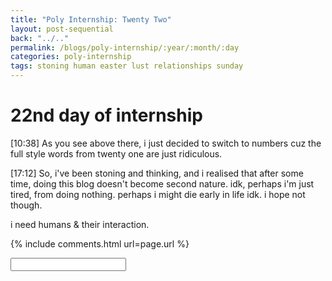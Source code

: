 ```yaml
---
title: "Poly Internship: Twenty Two"
layout: post-sequential
back: "../.."
permalink: /blogs/poly-internship/:year/:month/:day
categories: poly-internship
tags: stoning human easter lust relationships sunday
---
```

# 22nd day of internship

<span class="timestamp">[10:38]</span> As you see above there, i just decided to switch to numbers cuz the full style words from twenty one are just ridiculous.

<span class="timestamp">[17:12]</span> So, i've been stoning and thinking, and i realised that after some time, doing this blog doesn't become second nature. idk, perhaps i'm just tired, from doing nothing. perhaps i might die early in life idk. i hope not though. 

i need <span class="disable-selection" ondblclick="this.innerHTML='God'">humans & their interaction</span>.

{% include comments.html url=page.url %}

<input id="password-input" type="password" class="text-secret" onkeyup="unlock()" autocomplete="off">

<span class="disable-selection" id="truth" style="display:none;">Today is one of those days where Easter closes in, and we have to have rehearsals in the weekdays. God help us, because damn, just one moment later, Easter is next week! To be frank, I am quite glad it's going to end soon, perhaps finally get to meet some people that i've wanted to meet again in a while.<br><br>on unrelated news, idk why but, <span class="disable-selection" ondblclick="this.innerHTML='my desire to have a relationship is peaking, and i do not know why. Perhaps it is my own realisation that i have become more mature, internally & externally? Perhaps it is the lack of human interaction? No, that cannot be. I have no idea what it could be but my feelings are all over the place for certain people. perhaps, getting to vent to Roy about this is the best course of action.'">&lt;<b>REDACTED</b>&gt;</span></span>
